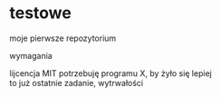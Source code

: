 # testowe

moje pierwsze repozytorium

wymagania

lijcencja MIT
potrzebuję programu X, by żyło się lepiej<br>
to już ostatnie zadanie, wytrwałości
